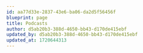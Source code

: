 ```yaml
---
id: aa77d33e-2837-43e6-ba06-da2d5f56456f
blueprint: page
title: Podcasts
author: d5ab20b3-388d-4650-bb43-d170de415ebf
updated_by: d5ab20b3-388d-4650-bb43-d170de415ebf
updated_at: 1720644313
---
```

